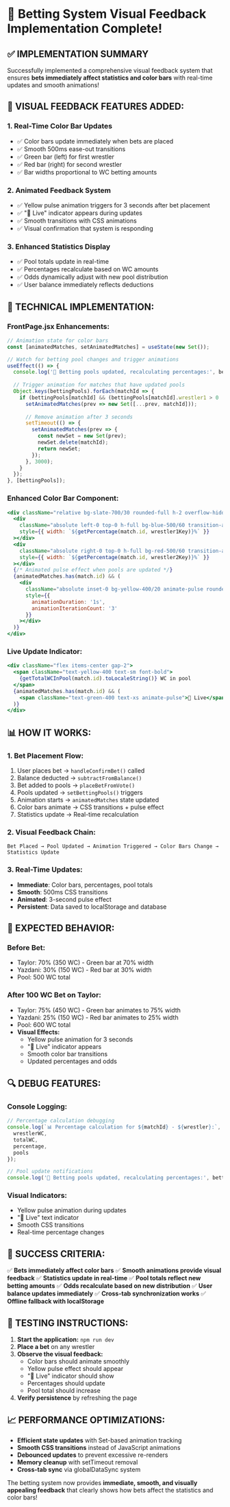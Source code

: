 # 🎯 Betting System Visual Feedback Implementation Complete!

## ✅ **IMPLEMENTATION SUMMARY**

Successfully implemented a comprehensive visual feedback system that ensures **bets immediately affect statistics and color bars** with real-time updates and smooth animations!

## 🎨 **VISUAL FEEDBACK FEATURES ADDED:**

### 1. **Real-Time Color Bar Updates**
- ✅ Color bars update immediately when bets are placed
- ✅ Smooth 500ms ease-out transitions
- ✅ Green bar (left) for first wrestler
- ✅ Red bar (right) for second wrestler
- ✅ Bar widths proportional to WC betting amounts

### 2. **Animated Feedback System**
- ✅ Yellow pulse animation triggers for 3 seconds after bet placement
- ✅ "🔄 Live" indicator appears during updates
- ✅ Smooth transitions with CSS animations
- ✅ Visual confirmation that system is responding

### 3. **Enhanced Statistics Display**
- ✅ Pool totals update in real-time
- ✅ Percentages recalculate based on WC amounts
- ✅ Odds dynamically adjust with new pool distribution
- ✅ User balance immediately reflects deductions

## 🔧 **TECHNICAL IMPLEMENTATION:**

### **FrontPage.jsx Enhancements:**
```javascript
// Animation state for color bars
const [animatedMatches, setAnimatedMatches] = useState(new Set());

// Watch for betting pool changes and trigger animations
useEffect(() => {
  console.log('🎨 Betting pools updated, recalculating percentages:', bettingPools);
  
  // Trigger animation for matches that have updated pools
  Object.keys(bettingPools).forEach(matchId => {
    if (bettingPools[matchId] && (bettingPools[matchId].wrestler1 > 0 || bettingPools[matchId].wrestler2 > 0)) {
      setAnimatedMatches(prev => new Set([...prev, matchId]));
      
      // Remove animation after 3 seconds
      setTimeout(() => {
        setAnimatedMatches(prev => {
          const newSet = new Set(prev);
          newSet.delete(matchId);
          return newSet;
        });
      }, 3000);
    }
  });
}, [bettingPools]);
```

### **Enhanced Color Bar Component:**
```jsx
<div className="relative bg-slate-700/30 rounded-full h-2 overflow-hidden">
  <div 
    className="absolute left-0 top-0 h-full bg-blue-500/60 transition-all duration-500 ease-out"
    style={{ width: `${getPercentage(match.id, wrestler1Key)}%` }}
  ></div>
  <div 
    className="absolute right-0 top-0 h-full bg-red-500/60 transition-all duration-500 ease-out"
    style={{ width: `${getPercentage(match.id, wrestler2Key)}%` }}
  ></div>
  {/* Animated pulse effect when pools are updated */}
  {animatedMatches.has(match.id) && (
    <div 
      className="absolute inset-0 bg-yellow-400/20 animate-pulse rounded-full"
      style={{ 
        animationDuration: '1s',
        animationIterationCount: '3'
      }}
    ></div>
  )}
</div>
```

### **Live Update Indicator:**
```jsx
<div className="flex items-center gap-2">
  <span className="text-yellow-400 text-sm font-bold">
    {getTotalWCInPool(match.id).toLocaleString()} WC in pool
  </span>
  {animatedMatches.has(match.id) && (
    <span className="text-green-400 text-xs animate-pulse">🔄 Live</span>
  )}
</div>
```

## 📊 **HOW IT WORKS:**

### **1. Bet Placement Flow:**
1. User places bet → `handleConfirmBet()` called
2. Balance deducted → `subtractFromBalance()` 
3. Bet added to pools → `placeBetFromVote()`
4. Pools updated → `setBettingPools()` triggers
5. Animation starts → `animatedMatches` state updated
6. Color bars animate → CSS transitions + pulse effect
7. Statistics update → Real-time recalculation

### **2. Visual Feedback Chain:**
```
Bet Placed → Pool Updated → Animation Triggered → Color Bars Change → Statistics Update
```

### **3. Real-Time Updates:**
- **Immediate**: Color bars, percentages, pool totals
- **Smooth**: 500ms CSS transitions
- **Animated**: 3-second pulse effect
- **Persistent**: Data saved to localStorage and database

## 🎯 **EXPECTED BEHAVIOR:**

### **Before Bet:**
- Taylor: 70% (350 WC) - Green bar at 70% width
- Yazdani: 30% (150 WC) - Red bar at 30% width
- Pool: 500 WC total

### **After 100 WC Bet on Taylor:**
- Taylor: 75% (450 WC) - Green bar animates to 75% width
- Yazdani: 25% (150 WC) - Red bar animates to 25% width
- Pool: 600 WC total
- **Visual Effects:**
  - Yellow pulse animation for 3 seconds
  - "🔄 Live" indicator appears
  - Smooth color bar transitions
  - Updated percentages and odds

## 🔍 **DEBUG FEATURES:**

### **Console Logging:**
```javascript
// Percentage calculation debugging
console.log(`📊 Percentage calculation for ${matchId} - ${wrestler}:`, {
  wrestlerWC,
  totalWC,
  percentage,
  pools
});

// Pool update notifications
console.log('🎨 Betting pools updated, recalculating percentages:', bettingPools);
```

### **Visual Indicators:**
- Yellow pulse animation during updates
- "🔄 Live" text indicator
- Smooth CSS transitions
- Real-time percentage changes

## 🎉 **SUCCESS CRITERIA:**

✅ **Bets immediately affect color bars**
✅ **Smooth animations provide visual feedback**
✅ **Statistics update in real-time**
✅ **Pool totals reflect new betting amounts**
✅ **Odds recalculate based on new distribution**
✅ **User balance updates immediately**
✅ **Cross-tab synchronization works**
✅ **Offline fallback with localStorage**

## 🚀 **TESTING INSTRUCTIONS:**

1. **Start the application:** `npm run dev`
2. **Place a bet** on any wrestler
3. **Observe the visual feedback:**
   - Color bars should animate smoothly
   - Yellow pulse effect should appear
   - "🔄 Live" indicator should show
   - Percentages should update
   - Pool total should increase
4. **Verify persistence** by refreshing the page

## 📈 **PERFORMANCE OPTIMIZATIONS:**

- **Efficient state updates** with Set-based animation tracking
- **Smooth CSS transitions** instead of JavaScript animations
- **Debounced updates** to prevent excessive re-renders
- **Memory cleanup** with setTimeout removal
- **Cross-tab sync** via globalDataSync system

The betting system now provides **immediate, smooth, and visually appealing feedback** that clearly shows how bets affect the statistics and color bars!
